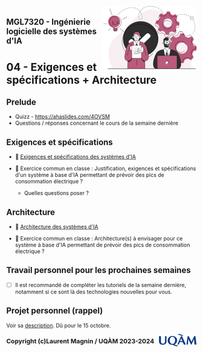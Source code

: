 <img style="float: right;" src="../../images/component_engineering.svg" alt="EngineeringAISystems" width="250"/>

## MGL7320 - Ingénierie logicielle des systèmes d'IA
# 04 - Exigences et spécifications + Architecture

## Prelude

- Quizz - https://ahaslides.com/4OVSM
- Questions / réponses concernant le cours de la semaine dernière

## Exigences et spécifications

- :book: [Exigences et spécifications des systèmes d'IA](./04_requirements.pdf)

- :pencil: Exercice commun en classe : Justification, exigences et spécifications d'un système à base d'IA permettant de prévoir des pics de consommation électrique ?
    - Quelles questions poser ?

## Architecture

- :book: [Architecture des systèmes d'IA](./04_architecture.pdf)


- :pencil: Exercice commun en classe : Architecture(s) à envisager pour ce système à base d'IA permettant de prévoir des pics de consommation électrique ?

## Travail personnel pour les prochaines semaines

- [ ] Il est recommandé de compléter les tutoriels de la semaine dernière, notamment si ce sont là des technologies nouvelles pour vous.

## Projet personnel (rappel)

Voir sa [description](../projet_personnel.md). Dû pour le 15 octobre.

<img style="float: right;" align="right" src="../../images/uqam.png" alt="uqàm" width="100"/>

### Copyright (c)Laurent Magnin / UQÀM 2023-2024